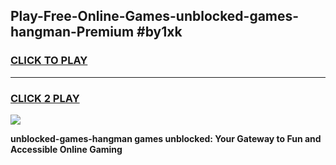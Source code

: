 
## Play-Free-Online-Games-unblocked-games-hangman-Premium #by1xk
<h3>
<a href="https://premium.freeplayer.one?title=unblocked-games-hangman&ref=8M">CLICK TO PLAY</a></h3>
<hr>

<h3>
<a href="https://premium.freeplayer.one?title=unblocked-games-hangman&ref=8M">CLICK 2 PLAY</a>
  
</h3>

<a href="https://premium.freeplayer.one?title=unblocked-games-hangman&ref=8M"><img src="https://clearcache.store/games.png"></a>


**unblocked-games-hangman games unblocked: Your Gateway to Fun and Accessible Online Gaming**
